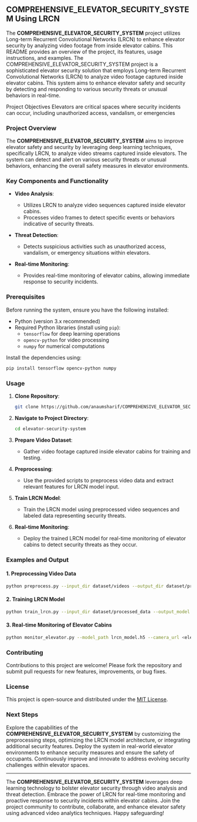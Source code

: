 ## COMPREHENSIVE_ELEVATOR_SECURITY_SYSTEM Using LRCN

The **COMPREHENSIVE_ELEVATOR_SECURITY_SYSTEM** project utilizes Long-term Recurrent Convolutional Networks (LRCN) to enhance elevator security by analyzing video footage from inside elevator cabins. This README provides an overview of the project, its features, usage instructions, and examples.
The COMPREHENSIVE_ELEVATOR_SECURITY_SYSTEM project is a sophisticated elevator security solution that employs Long-term Recurrent Convolutional Networks (LRCN) to analyze video footage captured inside elevator cabins. This system aims to enhance elevator safety and security by detecting and responding to various security threats or unusual behaviors in real-time.

Project Objectives
Elevators are critical spaces where security incidents can occur, including unauthorized access, vandalism, or emergencies
### Project Overview

The **COMPREHENSIVE_ELEVATOR_SECURITY_SYSTEM** aims to improve elevator safety and security by leveraging deep learning techniques, specifically LRCN, to analyze video streams captured inside elevators. The system can detect and alert on various security threats or unusual behaviors, enhancing the overall safety measures in elevator environments.

### Key Components and Functionality

- **Video Analysis**:
  - Utilizes LRCN to analyze video sequences captured inside elevator cabins.
  - Processes video frames to detect specific events or behaviors indicative of security threats.

- **Threat Detection**:
  - Detects suspicious activities such as unauthorized access, vandalism, or emergency situations within elevators.

- **Real-time Monitoring**:
  - Provides real-time monitoring of elevator cabins, allowing immediate response to security incidents.

### Prerequisites

Before running the system, ensure you have the following installed:

- Python (version 3.x recommended)
- Required Python libraries (install using `pip`):
  - `tensorflow` for deep learning operations
  - `opencv-python` for video processing
  - `numpy` for numerical computations

Install the dependencies using:

```bash
pip install tensorflow opencv-python numpy
```

### Usage

1. **Clone Repository**:

   ```bash
   git clone https://github.com/anaumsharif/COMPREHENSIVE_ELEVATOR_SECURITY_SYSTEM.git
   ```

2. **Navigate to Project Directory**:

   ```bash
   cd elevator-security-system
   ```

3. **Prepare Video Dataset**:
   - Gather video footage captured inside elevator cabins for training and testing.

4. **Preprocessing**:
   - Use the provided scripts to preprocess video data and extract relevant features for LRCN model input.

5. **Train LRCN Model**:
   - Train the LRCN model using preprocessed video sequences and labeled data representing security threats.

6. **Real-time Monitoring**:
   - Deploy the trained LRCN model for real-time monitoring of elevator cabins to detect security threats as they occur.

### Examples and Output

#### 1. Preprocessing Video Data

```bash
python preprocess.py --input_dir dataset/videos --output_dir dataset/processed_data
```

#### 2. Training LRCN Model

```bash
python train_lrcn.py --input_dir dataset/processed_data --output_model lrcn_model.h5
```

#### 3. Real-time Monitoring of Elevator Cabins

```bash
python monitor_elevator.py --model_path lrcn_model.h5 --camera_url <elevator_camera_url>
```

### Contributing

Contributions to this project are welcome! Please fork the repository and submit pull requests for new features, improvements, or bug fixes.

### License

This project is open-source and distributed under the [MIT License](LICENSE).

### Next Steps

Explore the capabilities of the **COMPREHENSIVE_ELEVATOR_SECURITY_SYSTEM** by customizing the preprocessing steps, optimizing the LRCN model architecture, or integrating additional security features. Deploy the system in real-world elevator environments to enhance security measures and ensure the safety of occupants. Continuously improve and innovate to address evolving security challenges within elevator spaces.

---

The **COMPREHENSIVE_ELEVATOR_SECURITY_SYSTEM** leverages deep learning technology to bolster elevator security through video analysis and threat detection. Embrace the power of LRCN for real-time monitoring and proactive response to security incidents within elevator cabins. Join the project community to contribute, collaborate, and enhance elevator safety using advanced video analytics techniques. Happy safeguarding!
